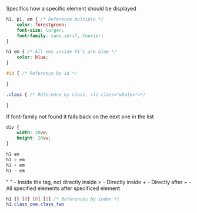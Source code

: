 Specifics how a specific element should be displayed
```css
h1, p1, em { /* Reference multiple */
	color: forestgreen;
	font-size: larger;
	font-family: sans-serif, Courier;
}

h1 em { /* All ems inside h1's are blue */
	color: blue;
}

#id { /* Reference by id */

}

.class { /* Reference by class, <li class="whatev">*/

}
```

If font-family not found it falls back on the next one in the list

```css
div {
	width: 20vw;
	height: 20vw;
}
```

```css
h1 em 
h1 > em
h1 + em
h1 ~ em
```
" " - Inside the tag, not directly inside
\> - Directly inside
\+ - Directly after
~ - All specified elements after specificed element

```css
h1 {} [0] [0] [1] /* References by index */
h1.class_one.class_two
```